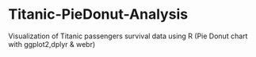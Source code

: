 # Titanic-PieDonut-Analysis
Visualization of Titanic passengers survival data using R (Pie Donut chart with ggplot2,dplyr &amp; webr)
